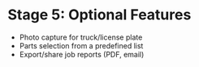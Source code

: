 # Stage 5: Optional Features

- Photo capture for truck/license plate
- Parts selection from a predefined list
- Export/share job reports (PDF, email)
